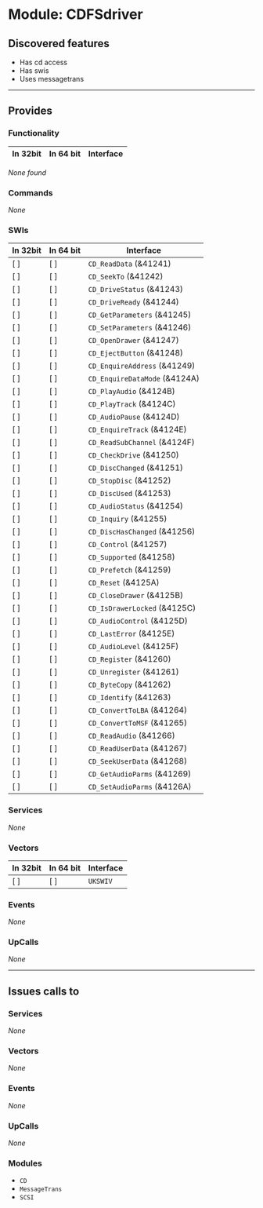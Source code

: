 # Module: CDFSdriver

## Discovered features


* Has cd access
* Has swis
* Uses messagetrans

---

## Provides

### Functionality

| In 32bit | In 64 bit | Interface |
|----------|-----------|-----------|

*None found*

### Commands


*None*


### SWIs


| In 32bit | In 64 bit | Interface |
|----------|-----------|-----------|
| [ ]      | [ ]       | `CD_ReadData` (&41241) |
| [ ]      | [ ]       | `CD_SeekTo` (&41242) |
| [ ]      | [ ]       | `CD_DriveStatus` (&41243) |
| [ ]      | [ ]       | `CD_DriveReady` (&41244) |
| [ ]      | [ ]       | `CD_GetParameters` (&41245) |
| [ ]      | [ ]       | `CD_SetParameters` (&41246) |
| [ ]      | [ ]       | `CD_OpenDrawer` (&41247) |
| [ ]      | [ ]       | `CD_EjectButton` (&41248) |
| [ ]      | [ ]       | `CD_EnquireAddress` (&41249) |
| [ ]      | [ ]       | `CD_EnquireDataMode` (&4124A) |
| [ ]      | [ ]       | `CD_PlayAudio` (&4124B) |
| [ ]      | [ ]       | `CD_PlayTrack` (&4124C) |
| [ ]      | [ ]       | `CD_AudioPause` (&4124D) |
| [ ]      | [ ]       | `CD_EnquireTrack` (&4124E) |
| [ ]      | [ ]       | `CD_ReadSubChannel` (&4124F) |
| [ ]      | [ ]       | `CD_CheckDrive` (&41250) |
| [ ]      | [ ]       | `CD_DiscChanged` (&41251) |
| [ ]      | [ ]       | `CD_StopDisc` (&41252) |
| [ ]      | [ ]       | `CD_DiscUsed` (&41253) |
| [ ]      | [ ]       | `CD_AudioStatus` (&41254) |
| [ ]      | [ ]       | `CD_Inquiry` (&41255) |
| [ ]      | [ ]       | `CD_DiscHasChanged` (&41256) |
| [ ]      | [ ]       | `CD_Control` (&41257) |
| [ ]      | [ ]       | `CD_Supported` (&41258) |
| [ ]      | [ ]       | `CD_Prefetch` (&41259) |
| [ ]      | [ ]       | `CD_Reset` (&4125A) |
| [ ]      | [ ]       | `CD_CloseDrawer` (&4125B) |
| [ ]      | [ ]       | `CD_IsDrawerLocked` (&4125C) |
| [ ]      | [ ]       | `CD_AudioControl` (&4125D) |
| [ ]      | [ ]       | `CD_LastError` (&4125E) |
| [ ]      | [ ]       | `CD_AudioLevel` (&4125F) |
| [ ]      | [ ]       | `CD_Register` (&41260) |
| [ ]      | [ ]       | `CD_Unregister` (&41261) |
| [ ]      | [ ]       | `CD_ByteCopy` (&41262) |
| [ ]      | [ ]       | `CD_Identify` (&41263) |
| [ ]      | [ ]       | `CD_ConvertToLBA` (&41264) |
| [ ]      | [ ]       | `CD_ConvertToMSF` (&41265) |
| [ ]      | [ ]       | `CD_ReadAudio` (&41266) |
| [ ]      | [ ]       | `CD_ReadUserData` (&41267) |
| [ ]      | [ ]       | `CD_SeekUserData` (&41268) |
| [ ]      | [ ]       | `CD_GetAudioParms` (&41269) |
| [ ]      | [ ]       | `CD_SetAudioParms` (&4126A) |


### Services


*None*


### Vectors


| In 32bit | In 64 bit | Interface |
|----------|-----------|-----------|
| [ ]      | [ ]       | `UKSWIV` |


### Events


*None*


### UpCalls


*None*


---

## Issues calls to

### Services


*None*


### Vectors


*None*


### Events


*None*


### UpCalls


*None*


### Modules


* `CD`
* `MessageTrans`
* `SCSI`


